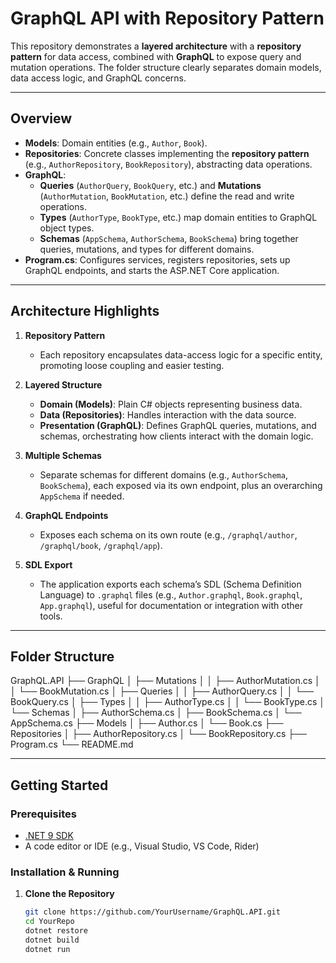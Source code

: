 ﻿# GraphQL API with Repository Pattern

This repository demonstrates a **layered architecture** with a **repository pattern** for data access, combined with **GraphQL** to expose query and mutation operations. The folder structure clearly separates domain models, data access logic, and GraphQL concerns.

---

## Overview

- **Models**: Domain entities (e.g., `Author`, `Book`).
- **Repositories**: Concrete classes implementing the **repository pattern** (e.g., `AuthorRepository`, `BookRepository`), abstracting data operations.
- **GraphQL**: 
  - **Queries** (`AuthorQuery`, `BookQuery`, etc.) and **Mutations** (`AuthorMutation`, `BookMutation`, etc.) define the read and write operations.
  - **Types** (`AuthorType`, `BookType`, etc.) map domain entities to GraphQL object types.
  - **Schemas** (`AppSchema`, `AuthorSchema`, `BookSchema`) bring together queries, mutations, and types for different domains.
- **Program.cs**: Configures services, registers repositories, sets up GraphQL endpoints, and starts the ASP.NET Core application.

---

## Architecture Highlights

1. **Repository Pattern**  
   - Each repository encapsulates data-access logic for a specific entity, promoting loose coupling and easier testing.

2. **Layered Structure**  
   - **Domain (Models)**: Plain C# objects representing business data.  
   - **Data (Repositories)**: Handles interaction with the data source.  
   - **Presentation (GraphQL)**: Defines GraphQL queries, mutations, and schemas, orchestrating how clients interact with the domain logic.

3. **Multiple Schemas**  
   - Separate schemas for different domains (e.g., `AuthorSchema`, `BookSchema`), each exposed via its own endpoint, plus an overarching `AppSchema` if needed.

4. **GraphQL Endpoints**  
   - Exposes each schema on its own route (e.g., `/graphql/author`, `/graphql/book`, `/graphql/app`).

5. **SDL Export**  
   - The application exports each schema’s SDL (Schema Definition Language) to `.graphql` files (e.g., `Author.graphql`, `Book.graphql`, `App.graphql`), useful for documentation or integration with other tools.

---


## Folder Structure

GraphQL.API
├── GraphQL
│   ├── Mutations
│   │   ├── AuthorMutation.cs
│   │   └── BookMutation.cs
│   ├── Queries
│   │   ├── AuthorQuery.cs
│   │   └── BookQuery.cs
│   ├── Types
│   │   ├── AuthorType.cs
│   │   └── BookType.cs
│   └── Schemas
│       ├── AuthorSchema.cs
│       ├── BookSchema.cs
│       └── AppSchema.cs
├── Models
│   ├── Author.cs
│   └── Book.cs
├── Repositories
│   ├── AuthorRepository.cs
│   └── BookRepository.cs
├── Program.cs
└── README.md

---

## Getting Started

### Prerequisites

- [.NET 9 SDK](https://dotnet.microsoft.com/download/dotnet/8.0)
- A code editor or IDE (e.g., Visual Studio, VS Code, Rider)

### Installation & Running

1. **Clone the Repository**  
   ```bash
   git clone https://github.com/YourUsername/GraphQL.API.git
   cd YourRepo
   dotnet restore
   dotnet build
   dotnet run